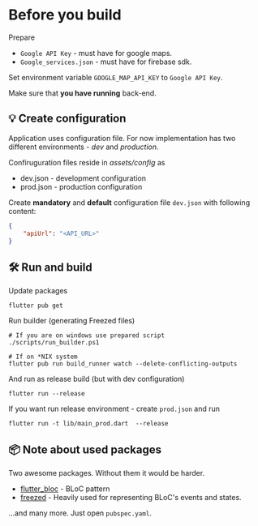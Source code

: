 # Before you build

Prepare

- `Google API Key` - must have for google maps.
- `Google_services.json` - must have for firebase sdk.

Set environment variable `GOOGLE_MAP_API_KEY` to `Google API Key`.

Make sure that **you have running** back-end.

## :bulb: Create configuration
Application uses configuration file. For now implementation has two different environments - *dev* and *production*. 

Confiruguration files reside in *assets/config* as 

- dev.json - development configuration
- prod.json - production configuration

Create **mandatory** and **default** configuration file `dev.json` with following content:

```json
{
    "apiUrl": "<API_URL>"
}
```

## :hammer_and_wrench: Run and build

Update packages
```cli
flutter pub get
```

Run builder (generating Freezed files)
```
# If you are on windows use prepared script
./scripts/run_builder.ps1

# If on *NIX system
flutter pub run build_runner watch --delete-conflicting-outputs
```

And run as release build (but with dev configuration)
```cli
flutter run --release
```

If you want run release environment - create `prod.json` and run
```cli
flutter run -t lib/main_prod.dart  --release
```

## :package: Note about used packages

Two awesome packages. Without them it would be harder. 

- [flutter_bloc](https://github.com/felangel/bloc) - BLoC pattern
- [freezed](https://github.com/rrousselGit/freezed) - Heavily used for representing BLoC's events and states.

...and many more. Just open `pubspec.yaml`.